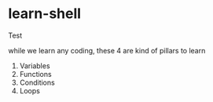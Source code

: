 # learn-shell
Test

while we learn any coding, these 4 are kind of pillars to  learn
1. Variables
2. Functions
3. Conditions
4. Loops